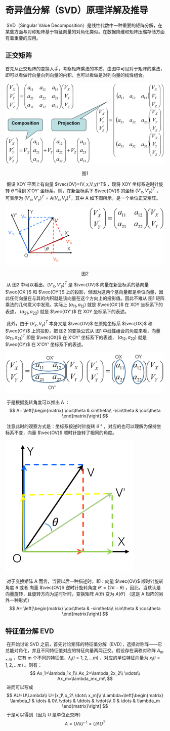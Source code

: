 

# 奇异值分解（SVD）原理详解及推导

​		SVD（Singular Value Decomposition）是线性代数中一种重要的矩阵分解，在某些方面与对称矩阵基于特征向量的对角化类似。在数据降维和矩阵压缩存储方面有着重要的应用。



## 正交矩阵

​		首先从正交矩阵的变换入手，考察矩阵乘法的本质，由图中可见对于矩阵的乘法，即可以看做行向量向列向量的内积，也可以看做是对列向量的线性组合。

![](images/18.png)

<center>图1</center>

​		假设 XOY 平面上有向量 $\vec{OV}=(V_x,V_y)^T$ ，现将 XOY 坐标系逆时针旋转 $\theta$ °得到 X'OY' 坐标系，则，在新坐标系下 $\vec{OV}$ 的坐标 $(V'_x,V'_y)^T$ ，可表示为 $(V'_x,V'_y)^T=A(V_x,V_y)^T$，其中 A 如下图所示，是一个单位正交矩阵。

![](images/19.png)

<center>图2</center>

​		从 图2 中可以看出，$(V'_x,V'_y)^T$ 是 $\vec{OV}$  向量在新坐标系的基向量 $\vec{OX'}$ 和 $\vec{OY'}$ 上的投影，但因为这两个基向量都是单位向量，因此任何向量在与其的内积就是该向量在这个方向上的投影值。因此不难从 图1 矩阵乘法的几何意义中发现，实际上 $(a_{11},a_{12})$ 就是 $\vec{OX'}$ 在 XOY 坐标系下的表述， $(a_{21},a_{22})$ 就是 $\vec{OY'}$ 在 XOY 坐标系下的表述。

​		此外，由于 $(V_x,V_y)^T$ 本身又是 $\vec{OV}$ 在原始坐标系 $\vec{OX}$ 和 $\vec{OY}$ 上的投影，把 图2 的变换公式从 图1 中线性组合的角度来看，向量 $(a_{11},a_{21})^T$ 即是 $\vec{OX}$ 在 X‘OY’ 坐标系下的表述， $(a_{12},a_{22})$ 就是 $\vec{OY}$ 在 X'OY' 坐标系下的表述。

![](images/20.png)

​		于是根据旋转角度可以推出 A ：
$$
A=
\left[\begin{matrix}
\cos\theta & sin\theta\\
-\sin\theta & \cos\theta
\end{matrix}\right]
$$


​		注意此时的观察方式是：坐标系按逆时针旋转 $\theta$ ° ，对应的也可以理解为保持坐标系不变，向量 $\vec{OV}$ 顺时针旋转了相同的角度。

![](images/21.png)

​		对于变换矩阵 A 而言，当要以后一种描述时，即：向量 $\vec{OV}$ 顺时针旋转角度 $\theta$  或者 向量 $\vec{OV}$ 逆时针旋转角度 $\theta'=(2\pi-\theta)$ ，因此，当默认是向量旋转，且旋转方向为逆时针时，变换矩阵  $A(\theta)$ 变为 $A(\theta')$ （这是 A 矩阵的另外一种形式）
$$
A=
\left[\begin{matrix}
\cos\theta & -sin\theta\\
\sin\theta & \cos\theta
\end{matrix}\right]
$$


## 特征值分解 EVD

​		在开始讨论 SVD 之前，首先讨论矩阵的特征值分解（EVD），选择对称阵——它总能对角化，并且不同特征值对应的特征向量两两正交。假设存在满秩对称阵 $A_{m\times m}$ ，它有 m 个不同的特征值，$\lambda_i(i=1,2,\dots m)$ ，对应的单位特征向量为 $x_i(i=1,2,\dots m)$ 。则有：
$$
Ax_1=\lambda_1x_1\\
Ax_2=\lambda_2x_2\\
\vdots\\
Ax_m=\lambda_mx_m\\
$$
​		进而可以写成
$$
AU=U\Lambda\\
U=[x_1\ x_2\ \dots\ x_m]\\
\Lambda=\left[\begin{matrix}
\lambda_1 & \dots & 0\\
\vdots & \ddots & \vdots\\
0 & \dots & \lambda_m
\end{matrix}\right]
$$
​		于是可以得到（因为 U 是单位正交阵）
$$
A=U\Lambda U^{-1}=U\Lambda U^T
$$
